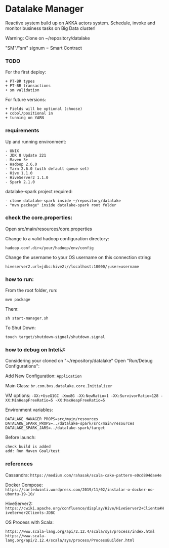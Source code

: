# Datalake Manager
Reactive system build up on AKKA actors system. Schedule, invoke and monitor business tasks on Big Data cluster!

Warning: Clone on ~/repository/datalake 

"SM"/"sm" signum = Smart Contract

### TODO 

For the first deploy:
    
    + PT-BR types
    + PT-BR transactions
    + sm validation
    
For future versions:

    + Fields will be optional (choose)
    + cobol/positional in
    + tunning on YARN

### requirements
Up and running environment:

    - UNIX
    - JDK 8 Update 221
    - Maven 3+
    - Hadoop 2.6.0 
    - Yarn 2.6.0 (with default queue set)
    - Hive 1.1.0
    - HiveServer2 1.1.0
    - Spark 2.1.0

datalake-spark project required:

    - clone datalake-spark inside ~/repository/datalake 
    - "mvn package" inside datalake-spark root folder

### check the core.properties:
Open src/main/resources/core.properties

Change to a valid hadoop configuration directory:

`hadoop.conf.dir=/your/hadoop/env/config`

Change the username to your OS username on this connection string:

`hiveserver2.url=jdbc:hive2://localhost:10000/;user=username`

### how to run:
From the root folder, run: 

`mvn package`

Them:

`sh start-manager.sh`

To Shut Down:

`touch target/shutdown-signal/shutdown.signal`

### how to debug on InteliJ:
Considering your cloned on "~/repository/datalake" Open "Run/Debug Configurations":

Add New Configuration: `Application`

Main Class: `br.com.bvs.datalake.core.Initializer`

VM options: `-XX:+UseG1GC -Xmx8G -XX:NewRatio=1 -XX:SurvivorRatio=128 -XX:MinHeapFreeRatio=5 -XX:MaxHeapFreeRatio=5`

Environment variables: 

    DATALAKE_MANAGER_PROPS=src/main/resources
    DATALAKE_SPARK_PROPS=../datalake-spark/src/main/resources
    DATALAKE_SPARK_JARS=../datalake-spark/target
    
Before launch: 

    check build is added
    add: Run Maven Goal/test

### references
Cassandra: `https://medium.com/rahasak/scala-cake-pattern-e0cd894dae4e`

Docker Compose: `https://carledwinti.wordpress.com/2019/11/02/instalar-o-docker-no-ubuntu-19-10/`

HiveServer2: `https://cwiki.apache.org/confluence/display/Hive/HiveServer2+Clients#HiveServer2Clients-JDBC`

OS Process with Scala: 

    https://www.scala-lang.org/api/2.12.4/scala/sys/process/index.html
    https://www.scala-lang.org/api/2.12.4/scala/sys/process/ProcessBuilder.html